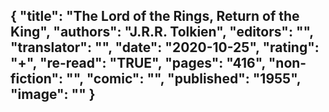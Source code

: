 {
 "title": "The Lord of the Rings, Return of the King",
 "authors": "J.R.R. Tolkien",
 "editors": "",
 "translator": "",
 "date": "2020-10-25",
 "rating": "+",
 "re-read": "TRUE",
 "pages": "416",
 "non-fiction": "",
 "comic": "",
 "published": "1955",
 "image": ""
}
---

